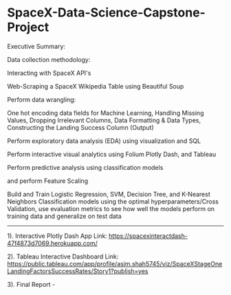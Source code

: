 # SpaceX-Data-Science-Capstone-Project
Executive Summary:​

Data collection methodology​:

Interacting with SpaceX API's​

Web-Scraping a SpaceX Wikipedia Table using Beautiful Soup ​

Perform data wrangling​:

One hot encoding data fields for Machine Learning, Handling Missing Values, Dropping Irrelevant Columns, Data Formatting & Data Types, Constructing the Landing Success Column (Output)​

Perform exploratory data analysis (EDA) using visualization and SQL​

Perform interactive visual analytics using Folium Plotly Dash​, and Tableau

Perform predictive analysis using classification models​

and perform Feature Scaling​

Build and Train Logistic Regression, SVM, Decision Tree, and K-Nearest Neighbors Classification models using the optimal hyperparameters/Cross Validation, use evaluation metrics to see how well the models perform on training data and generalize on test data

---------------------------------------------------------------------------------------

1). Interactive Plotly Dash App Link: https://spacexinteractdash-47f4873d7069.herokuapp.com/ 

2). Tableau Interactive Dashboard Link:  https://public.tableau.com/app/profile/asim.shah5745/viz/SpaceXStageOneLandingFactorsSuccessRates/Story1?publish=yes

3). Final Report - 
